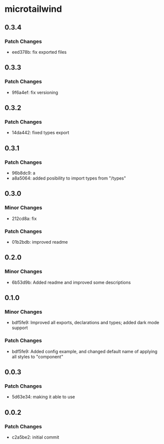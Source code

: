 # microtailwind

## 0.3.4

### Patch Changes

- eed378b: fix exported files

## 0.3.3

### Patch Changes

- 9f6a4ef: fix versioning

## 0.3.2

### Patch Changes

- 14da442: fixed types export

## 0.3.1

### Patch Changes

- 96b8dc9: a
- a8a5064: added posibility to import types from "/types"

## 0.3.0

### Minor Changes

- 212cd8a: fix

### Patch Changes

- 01b2bdb: improved readme

## 0.2.0

### Minor Changes

- 6b53d9b: Added readme and improved some descriptions

## 0.1.0

### Minor Changes

- bdf5fe9: Improved all exports, declarations and types; added dark mode support

### Patch Changes

- bdf5fe9: Added config example, and changed default name of applying all styles to "component"

## 0.0.3

### Patch Changes

- 5d63e34: making it able to use

## 0.0.2

### Patch Changes

- c2a5be2: initial commit

